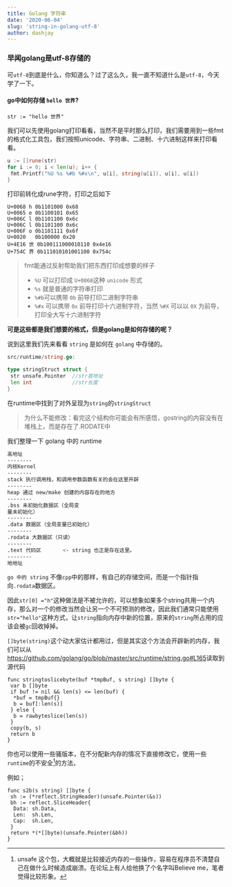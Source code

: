 ```yaml
---
title: Golang 字符串
date: '2020-06-04'
slug: 'string-in-golang-utf-8'
author: dashjay
---
```


### 早闻golang是utf-8存储的

可`utf-8`到底是什么，你知道么？过了这么久，我一直不知道什么是`utf-8`，今天学了一下。

#### go中如何存储 `hello 世界`?

`str := "hello 世界"`

我们可以先使用golang打印看看，当然不是平时那么打印，我们需要用到一些fmt的格式化工具包，我们按照unicode、字符串、二进制、十六进制这样来打印看看。

```go
u := []rune(str)
for i := 0; i < len(u); i++ {
 fmt.Printf("%U %s %#b %#x\n", u[i], string(u[i]), u[i], u[i])
}
```

打印前转化成rune字符，打印之后如下

```golang
U+0068 h 0b1101000 0x68
U+0065 e 0b1100101 0x65
U+006C l 0b1101100 0x6c
U+006C l 0b1101100 0x6c
U+006F o 0b1101111 0x6f
U+0020   0b100000 0x20
U+4E16 世 0b100111000010110 0x4e16
U+754C 界 0b111010101001100 0x754c
```

> fmt能通过反射帮助我们把东西打印成想要的样子
>
> - `%U` 可以打印成 `U+0068`这种 `unicode` 形式
> - `%s` 就是普通的字符串打印
> - `%#b`可以携带 `0b` 前导打印二进制字符串
> - `%#x` 可以携带 `0x` 前导打印十六进制字符，当然 `%#X` 可以以 `0X` 为前导，打印全大写十六进制字符

**可是这些都是我们想要的格式，但是golang是如何存储的呢？**

说到这里我们先来看看 `string` 是如何在 `golang` 中存储的。

```go
src/runtime/string.go: 

type stringStruct struct {
 str unsafe.Pointer  //str首地址
 len int             //str长度
}
```

在runtime中找到了对外呈现为`string`的`stringStruct`

> 为什么不能修改：看完这个结构你可能会有所感悟，gostring的内容没有在堆栈上，而是存在了.RODATE中

我们整理一下 golang 中的 runtime

```bash
高地址
--------
内核Kernel
--------
stack 执行调用栈，和调用参数函数有关的会在这里开辟
--------
heap 通过 new/make 创建的内容存在的地方
--------
.bss 未初始化数据区（全局变
量未初始化）
--------
.data 数据区（全局变量已初始化）
--------
.rodata 大数据区（只读）
--------
.text 代码区       <- string 也正是存在这里。 
--------
地地址
```

`go 中的 string` 不像`cpp`中的那样，有自己的存储空间，而是一个指针指向`.rodata`数据区。

因此`str[0] ="h"`这种做法是不被允许的，可以想象如果多个string共用一个内存，那么对一个的修改当然会让另一个不可预测的修改，因此我们通常只能使用`str="hello"`这种方式，让`string`指向内存中新的位置，原来的`string`所占用的应该会被`gc`回收掉掉。

`[]byte(string)`这个动大家估计都用过，但是其实这个方法会开辟新的内存，我们可以从<https://github.com/golang/go/blob/master/src/runtime/string.go#L165>读取到源代码

```golang
func stringtoslicebyte(buf *tmpBuf, s string) []byte {
 var b []byte
 if buf != nil && len(s) <= len(buf) {
  *buf = tmpBuf{}
  b = buf[:len(s)]
 } else {
  b = rawbyteslice(len(s))
 }
 copy(b, s)
 return b
}
```

你也可以使用一些骚版本，在不分配新内存的情况下直接修改它，使用一些`runtime`的不安全[^2]的方法，

例如；

```golang
func s2b(s string) []byte {
 sh := (*reflect.StringHeader)(unsafe.Pointer(&s))
 bh := reflect.SliceHeader{
  Data: sh.Data,
  Len:  sh.Len,
  Cap:  sh.Len,
 }
 return *(*[]byte)(unsafe.Pointer(&bh))
}
```

[^2]: unsafe 这个包，大概就是比较接近内存的一些操作，容易在程序员不清楚自己在做什么时候造成崩溃。在论坛上有人给他换了个名字叫Believe me，笔者觉得比较形象。

